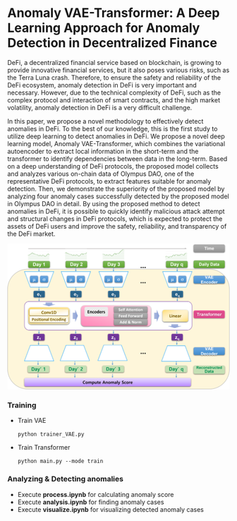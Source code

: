 # Anomaly VAE-Transformer: A Deep Learning Approach for Anomaly Detection in Decentralized Finance

DeFi, a decentralized financial service based on blockchain, is growing to provide innovative financial services, but it also poses various risks, such as the Terra Luna crash. Therefore, to ensure the safety and reliability of the DeFi ecosystem, anomaly detection in DeFi is very important and necessary. However, due to the technical complexity of DeFi, such as the complex protocol and interaction of smart contracts, and the high market volatility, anomaly detection in DeFi is a very difficult challenge. 

In this paper, we propose a novel methodology to effectively detect anomalies in DeFi. To the best of our knowledge, this is the first study to utilize deep learning to detect anomalies in DeFi. We propose a novel deep learning model, Anomaly VAE-Transformer, which combines the variational autoencoder to extract local information in the short-term and the transformer to identify dependencies between data in the long-term. Based on a deep understanding of DeFi protocols, the proposed model collects and analyzes various on-chain data of Olympus DAO, one of the representative DeFi protocols, to extract features suitable for anomaly detection. Then, we demonstrate the superiority of the proposed model by analyzing four anomaly cases successfully detected by the proposed model in Olympus DAO in detail. By using the proposed method to detect anomalies in DeFi, it is possible to quickly identify malicious attack attempt and structural changes in DeFi protocols, which is expected to protect the assets of DeFi users and improve the safety, reliability, and transparency of the DeFi market. 

![Architecture](./fig/fig3.tiff)

### Training
+ Train VAE
  ```
  python trainer_VAE.py
  ```
  
+ Train Transformer
  ```
  python main.py --mode train
  ```

### Analyzing & Detecting anomalies
+ Execute **process.ipynb** for calculating anomaly score
+ Execute **analysis.ipynb** for finding anomaly cases
+ Execute **visualize.ipynb** for visualizing detected anomaly cases

